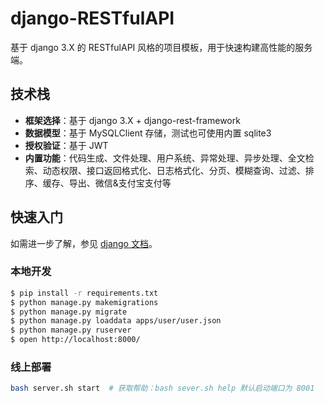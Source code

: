 # django-RESTfulAPI

基于 django 3.X 的 RESTfulAPI 风格的项目模板，用于快速构建高性能的服务端。

## 技术栈

- **框架选择**：基于 django 3.X + django-rest-framework
- **数据模型**：基于 MySQLClient 存储，测试也可使用内置 sqlite3
- **授权验证**：基于 JWT
- **内置功能**：代码生成、文件处理、用户系统、异常处理、异步处理、全文检索、动态权限、接口返回格式化、日志格式化、分页、模糊查询、过滤、排序、缓存、导出、微信&支付宝支付等

## 快速入门

如需进一步了解，参见 [django 文档](https://docs.djangoproject.com/zh-hans/3.0/)。

### 本地开发

```bash
$ pip install -r requirements.txt
$ python manage.py makemigrations
$ python manage.py migrate
$ python manage.py loaddata apps/user/user.json
$ python manage.py ruserver
$ open http://localhost:8000/
```

### 线上部署

```bash
bash server.sh start  # 获取帮助：bash sever.sh help 默认启动端口为 8001
```